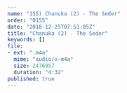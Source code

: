 ```yaml
---
name: "155) Chanuka (2) - The Seder"
order: "0155"
date: "2018-12-25T07:51:05Z"
title: "Chanuka (2) - The Seder"
keywords: []
file:
- ext: ".m4a"
  mime: "audio/x-m4a"
  size: 2476957
  duration: "4:32"
published: true
---
```

